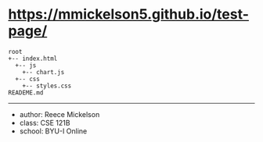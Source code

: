# https://mmickelson5.github.io/test-page/

```
root
+-- index.html
  +-- js
    +-- chart.js
  +-- css
    +-- styles.css
READEME.md
```
---
* author: Reece Mickelson
* class: CSE 121B
* school: BYU-I Online
